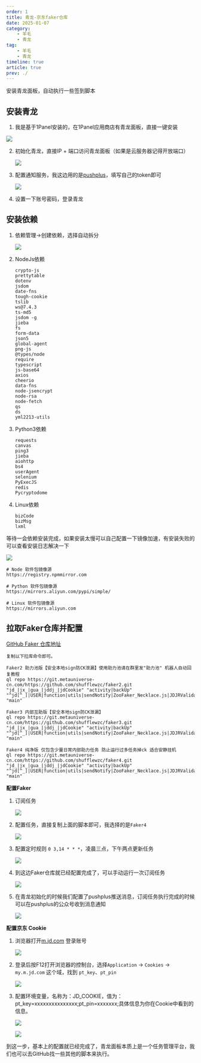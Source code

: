 ```yaml
---
order: 1
title: 青龙-京东faker仓库
date: 2025-01-07
category: 
    - 羊毛
    - 青龙
tag: 
    - 羊毛
    - 青龙
timeline: true
article: true
prev: ./
---
```


安装青龙面板，自动执行一些签到脚本

## 安装青龙

1. 我是基于1Panel安装的，在1Panel应用商店有青龙面板，直接一键安装

![](https://raw.githubusercontent.com/du-mozzie/PicGo/master/images/image-20250107140706790.png)

2. 初始化青龙，直接IP + 端口访问青龙面板（如果是云服务器记得开放端口）

   ![](https://raw.githubusercontent.com/du-mozzie/PicGo/master/images/image-20250107141047125.png)

3. 配置通知服务，我这边用的是[pushplus](https://www.pushplus.plus/)，填写自己的token即可

   ![](https://raw.githubusercontent.com/du-mozzie/PicGo/master/images/image-20250107141119459.png)

4. 设置一下账号密码，登录青龙

## 安装依赖

1. 依赖管理->创建依赖，选择自动拆分

   ![](https://raw.githubusercontent.com/du-mozzie/PicGo/master/images/image-20250107142001490.png)

2. NodeJs依赖

   ```
   crypto-js
   prettytable
   dotenv
   jsdom
   date-fns
   tough-cookie
   tslib
   ws@7.4.3
   ts-md5
   jsdom -g
   jieba
   fs
   form-data
   json5
   global-agent
   png-js
   @types/node
   require
   typescript
   js-base64
   axios
   cheerio
   data-fns
   node-jsencrypt
   node-rsa
   node-fetch
   qs
   ds
   yml2213-utils
   ```

3. Python3依赖

   ```
   requests
   canvas
   ping3
   jieba
   aiohttp
   bs4
   userAgent
   selenium
   PyExecJS
   redis
   Pycryptodome
   ```

4. Linux依赖

   ```
   bizCode
   bizMsg
   lxml
   ```

等待一会依赖安装完成，如果安装太慢可以自己配置一下镜像加速，有安装失败的可以查看安装日志解决一下

![](https://raw.githubusercontent.com/du-mozzie/PicGo/master/images/image-20250107162238752.png)

```
# Node 软件包镜像源
https://registry.npmmirror.com

# Python 软件包镜像源
https://mirrors.aliyun.com/pypi/simple/

# Linux 软件包镜像源
https://mirrors.aliyun.com
```

## 拉取Faker仓库并配置

[GitHub Faker 仓库地址](https://github.com/shufflewzc)

```
复制以下拉库命令即可。

Faker2 助力池版【安全本地sign防CK泄漏】使用助力池请在群里发"助力池" 机器人自动回复教程
ql repo https://git.metauniverse-cn.com/https://github.com/shufflewzc/faker2.git "jd_|jx_|gua_|jddj_|jdCookie" "activity|backUp" "^jd[^_]|USER|function|utils|sendNotify|ZooFaker_Necklace.js|JDJRValidator_|sign_graphics_validate|ql|JDSignValidator|magic|depend|h5sts" "main"

Faker3 内部互助版【安全本地sign防CK泄漏】
ql repo https://git.metauniverse-cn.com/https://github.com/shufflewzc/faker3.git "jd_|jx_|gua_|jddj_|jdCookie" "activity|backUp" "^jd[^_]|USER|function|utils|sendNotify|ZooFaker_Necklace.js|JDJRValidator_|sign_graphics_validate|ql|JDSignValidator|magic|depend|h5sts" "main"

Faker4 纯净版 仅包含少量日常内部助力任务 防止运行过多任务掉ck 适合安静挂机
ql repo https://git.metauniverse-cn.com/https://github.com/shufflewzc/faker4.git "jd_|jx_|gua_|jddj_|jdCookie" "activity|backUp" "^jd[^_]|USER|function|utils|sendNotify|ZooFaker_Necklace.js|JDJRValidator_|sign_graphics_validate|ql|JDSignValidator|magic|depend|h5sts" "main"
```

**配置Faker**

1. 订阅任务

   ![](https://raw.githubusercontent.com/du-mozzie/PicGo/master/images/image-20250107142920124.png)

2. 配置任务，直接复制上面的脚本即可，我选择的是`Faker4` 

   ![](https://raw.githubusercontent.com/du-mozzie/PicGo/master/images/image-20250107143119647.png)

3. 配置定时规则 `0 3,14 * * *`，凌晨三点，下午两点更新任务

   ![](https://raw.githubusercontent.com/du-mozzie/PicGo/master/images/image-20250107143329495.png)

4. 到这边Faker仓库就已经配置完成了，可以手动运行一次订阅任务

   ![](https://raw.githubusercontent.com/du-mozzie/PicGo/master/images/image-20250107143501964.png)

5. 在青龙初始化的时候我们配置了pushplus推送消息，订阅任务执行完成的时候可以在pushplus的公众号收到消息通知

   ![](https://raw.githubusercontent.com/du-mozzie/PicGo/master/images/image-20250107144203125.png)

**配置京东 Cookie**

1. 浏览器打开[m.jd.com](https://m.jd.com/) 登录账号

   ![](https://raw.githubusercontent.com/du-mozzie/PicGo/master/images/image-20250107144321487.png)

2. 登录后按F12打开浏览器的控制台，选择`Application` -> `Cookies` -> `my.m.jd.com` 这个域，找到 `pt_key`、`pt_pin`

   ![](https://raw.githubusercontent.com/du-mozzie/PicGo/master/images/image-20250107144533325.png)

3. 配置环境变量，名称为：JD_COOKIE，值为：pt_key=xxxxxxxxxxxxxxx;pt_pin=xxxxxxx;具体信息为你在Cookie中看到的信息。

   ![](https://raw.githubusercontent.com/du-mozzie/PicGo/master/images/image-20250107144644984.png)

   ![](https://raw.githubusercontent.com/du-mozzie/PicGo/master/images/image-20250107144752360.png)

到这一步，基本上的配置就已经完成了，青龙面板本质上是一个任务管理平台，我们也可以去GitHub找一些其他的脚本来执行。